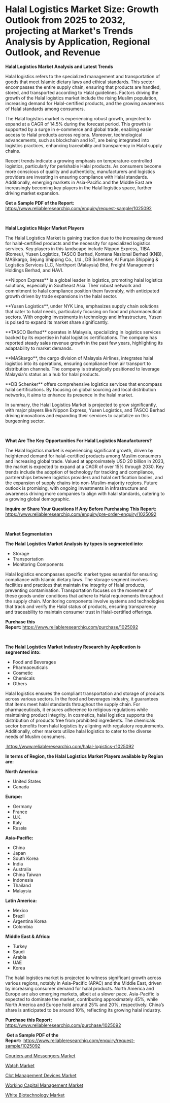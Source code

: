 <p><h1>Halal Logistics Market Size: Growth Outlook from 2025 to 2032, projecting at Market's Trends Analysis by Application, Regional Outlook, and Revenue</h1></p><p><strong>Halal Logistics Market Analysis and Latest Trends</strong></p>
<p><p>Halal logistics refers to the specialized management and transportation of goods that meet Islamic dietary laws and ethical standards. This sector encompasses the entire supply chain, ensuring that products are handled, stored, and transported according to Halal guidelines. Factors driving the growth of the Halal logistics market include the rising Muslim population, increasing demand for Halal-certified products, and the growing awareness of Halal standards among consumers.</p><p>The Halal logistics market is experiencing robust growth, projected to expand at a CAGR of 14.5% during the forecast period. This growth is supported by a surge in e-commerce and global trade, enabling easier access to Halal products across regions. Moreover, technological advancements, such as blockchain and IoT, are being integrated into logistics practices, enhancing traceability and transparency in Halal supply chains.</p><p>Recent trends indicate a growing emphasis on temperature-controlled logistics, particularly for perishable Halal products. As consumers become more conscious of quality and authenticity, manufacturers and logistics providers are investing in ensuring compliance with Halal standards. Additionally, emerging markets in Asia-Pacific and the Middle East are increasingly becoming key players in the Halal logistics space, further driving market expansion.</p></p>
<p><strong>Get a Sample PDF of the Report:&nbsp;</strong> <a href="https://www.reliableresearchiq.com/enquiry/request-sample/1025092?utm_campaign=1087&utm_medium=2&utm_source=Github&utm_content=ia&utm_term=06032025&utm_id=halal-logistics">https://www.reliableresearchiq.com/enquiry/request-sample/1025092</a></p>
<p>&nbsp;</p>
<p><strong>Halal Logistics Major Market Players</strong></p>
<p><p>The Halal Logistics Market is gaining traction due to the increasing demand for halal-certified products and the necessity for specialized logistics services. Key players in this landscape include Nippon Express, TIBA (Romeu), Yusen Logistics, TASCO Berhad, Kontena Nasional Berhad (KNB), MASkargo, Sejung Shipping Co., Ltd., DB Schenker, Al Furqan Shipping & Logistics Services LLC, Northport (Malaysia) Bhd, Freight Management Holdings Berhad, and HAVI.</p><p>**Nippon Express** is a global leader in logistics, promoting halal logistics solutions, especially in Southeast Asia. Their robust network and commitment to halal compliance position them favorably, with anticipated growth driven by trade expansions in the halal sector.</p><p>**Yusen Logistics**, under NYK Line, emphasizes supply chain solutions that cater to halal needs, particularly focusing on food and pharmaceutical sectors. With ongoing investments in technology and infrastructure, Yusen is poised to expand its market share significantly.</p><p>**TASCO Berhad** operates in Malaysia, specializing in logistics services backed by its expertise in halal logistics certifications. The company has reported steady sales revenue growth in the past few years, highlighting its adaptability to market demands.</p><p>**MASkargo**, the cargo division of Malaysia Airlines, integrates halal logistics into its operations, ensuring compliance from air transport to distribution channels. The company is strategically positioned to leverage Malaysia's status as a hub for halal products.</p><p>**DB Schenker** offers comprehensive logistics services that encompass halal certifications. By focusing on global sourcing and local distribution networks, it aims to enhance its presence in the halal market.</p><p>In summary, the Halal Logistics Market is projected to grow significantly, with major players like Nippon Express, Yusen Logistics, and TASCO Berhad driving innovations and expanding their services to capitalize on this burgeoning sector.</p></p>
<p>&nbsp;</p>
<p><strong>What Are The Key Opportunities For Halal Logistics Manufacturers?</strong></p>
<p><p>The Halal logistics market is experiencing significant growth, driven by heightened demand for halal-certified products among Muslim consumers and increasing global trade. Valued at approximately USD 20 billion in 2023, the market is expected to expand at a CAGR of over 15% through 2030. Key trends include the adoption of technology for tracking and compliance, partnerships between logistics providers and halal certification bodies, and the expansion of supply chains into non-Muslim-majority regions. Future outlook is promising, with ongoing investments in infrastructure and awareness driving more companies to align with halal standards, catering to a growing global demographic.</p></p>
<p><strong>Inquire or Share Your Questions If Any Before Purchasing This Report:</strong> <a href="https://www.reliableresearchiq.com/enquiry/pre-order-enquiry/1025092?utm_campaign=1087&utm_medium=2&utm_source=Github&utm_content=ia&utm_term=06032025&utm_id=halal-logistics">https://www.reliableresearchiq.com/enquiry/pre-order-enquiry/1025092</a></p>
<p>&nbsp;</p>
<p><strong>Market Segmentation</strong></p>
<p><strong>The Halal Logistics Market Analysis by types is segmented into:</strong></p>
<p><ul><li>Storage</li><li>Transportation</li><li>Monitoring Components</li></ul></p>
<p><p>Halal logistics encompasses specific market types essential for ensuring compliance with Islamic dietary laws. The storage segment involves facilities and practices that maintain the integrity of Halal products, preventing contamination. Transportation focuses on the movement of these goods under conditions that adhere to Halal requirements throughout the supply chain. Monitoring components involve systems and technologies that track and verify the Halal status of products, ensuring transparency and traceability to maintain consumer trust in Halal-certified offerings.</p></p>
<p><strong>Purchase this Report:&nbsp;</strong><a href="https://www.reliableresearchiq.com/purchase/1025092?utm_campaign=1087&utm_medium=2&utm_source=Github&utm_content=ia&utm_term=06032025&utm_id=halal-logistics">https://www.reliableresearchiq.com/purchase/1025092</a></p>
<p>&nbsp;</p>
<p><strong>The Halal Logistics Market Industry Research by Application is segmented into:</strong></p>
<p><ul><li>Food and Beverages</li><li>Pharmaceuticals</li><li>Cosmetic</li><li>Chemicals</li><li>Others</li></ul></p>
<p><p>Halal logistics ensures the compliant transportation and storage of products across various sectors. In the food and beverages industry, it guarantees that items meet halal standards throughout the supply chain. For pharmaceuticals, it ensures adherence to religious regulations while maintaining product integrity. In cosmetics, halal logistics supports the distribution of products free from prohibited ingredients. The chemicals sector benefits from halal logistics by aligning with regulatory requirements. Additionally, other markets utilize halal logistics to cater to the diverse needs of Muslim consumers.</p></p>
<p><a href="https://www.reliableresearchiq.com/halal-logistics-r1025092?utm_campaign=1087&utm_medium=2&utm_source=Github&utm_content=ia&utm_term=06032025&utm_id=halal-logistics">&nbsp;https://www.reliableresearchiq.com/halal-logistics-r1025092</a></p>
<p><strong>In terms of Region, the Halal Logistics Market Players available by Region are:</strong></p>
<p>
    <p> <strong> North America: </strong>
        <ul>
            <li>United States</li>
            <li>Canada</li>
        </ul>
        </p> 
    <p> <strong> Europe: </strong>
        <ul>
            <li>Germany</li>
            <li>France</li>
            <li>U.K.</li>
            <li>Italy</li>
            <li>Russia</li>
        </ul>
        </p> 
    <p> <strong> Asia-Pacific: </strong>
        <ul>
            <li>China</li>
            <li>Japan</li>
            <li>South Korea</li>
            <li>India</li>
            <li>Australia</li>
            <li>China Taiwan</li>
            <li>Indonesia</li>
            <li>Thailand</li>
            <li>Malaysia</li>
        </ul>
        </p> 
    <p> <strong> Latin America: </strong>
        <ul>
            <li>Mexico</li>
            <li>Brazil</li>
            <li>Argentina Korea</li>
            <li>Colombia</li>
        </ul>
        </p> 
    <p> <strong> Middle East & Africa: </strong>
        <ul>
            <li>Turkey</li>
            <li>Saudi</li>
            <li>Arabia</li>
            <li>UAE</li>
            <li>Korea</li>
        </ul>
    </p>
    </p>
<p><p>The halal logistics market is projected to witness significant growth across various regions, notably in Asia-Pacific (APAC) and the Middle East, driven by increasing consumer demand for halal products. North America and Europe are also emerging markets, albeit at a slower pace. Asia-Pacific is expected to dominate the market, contributing approximately 45%, while North America and Europe hold around 25% and 20%, respectively. China’s share is anticipated to be around 10%, reflecting its growing halal industry.</p></p>
<p><strong>Purchase this Report: </strong><a href="https://www.reliableresearchiq.com/purchase/1025092?utm_campaign=1087&utm_medium=2&utm_source=Github&utm_content=ia&utm_term=06032025&utm_id=halal-logistics">https://www.reliableresearchiq.com/purchase/1025092</a></p>
<p>&nbsp;<strong>Get a Sample PDF of the Report:&nbsp;&nbsp;</strong><a href="https://www.reliableresearchiq.com/enquiry/request-sample/1025092?utm_campaign=1087&utm_medium=2&utm_source=Github&utm_content=ia&utm_term=06032025&utm_id=halal-logistics">https://www.reliableresearchiq.com/enquiry/request-sample/1025092</a></p>
<p><strong></strong></p>
<p><p><a href="https://github.com/bilkbitsch/Market-Research-Report-List-1/blob/main/couriers-and-messengers-market.md?utm_campaign=1087&utm_medium=2&utm_source=Github&utm_content=ia&utm_term=06032025&utm_id=halal-logistics">Couriers and Messengers Market</a></p><p><a href="https://github.com/azetehhasle/Market-Research-Report-List-1/blob/main/watch-market.md?utm_campaign=1087&utm_medium=2&utm_source=Github&utm_content=ia&utm_term=06032025&utm_id=halal-logistics">Watch Market</a></p><p><a href="https://github.com/hirtzhulstsq/Market-Research-Report-List-1/blob/main/clot-management-devices-market.md?utm_campaign=1087&utm_medium=2&utm_source=Github&utm_content=ia&utm_term=06032025&utm_id=halal-logistics">Clot Management Devices Market</a></p><p><a href="https://github.com/hacklmenckg6/Market-Research-Report-List-1/blob/main/working-capital-management-market.md?utm_campaign=1087&utm_medium=2&utm_source=Github&utm_content=ia&utm_term=06032025&utm_id=halal-logistics">Working Capital Management Market</a></p><p><a href="https://github.com/knipsfilip8f/Market-Research-Report-List-1/blob/main/white-biotechnology-market.md?utm_campaign=1087&utm_medium=2&utm_source=Github&utm_content=ia&utm_term=06032025&utm_id=halal-logistics">White Biotechnology Market</a></p></p>